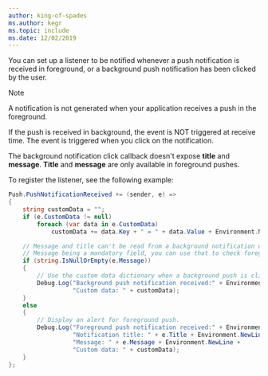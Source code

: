 ```yaml
---
author: king-of-spades
ms.author: kegr
ms.topic: include
ms.date: 12/02/2019
---
```


You can set up a listener to be notified whenever a push notification is received in foreground, or a background push notification has been clicked by the user.

> [!NOTE]
> A notification is not generated when your application receives a push in the foreground.
>
> If the push is received in background, the event is NOT triggered at receive time.
> The event is triggered when you click on the notification.
>
> The background notification click callback doesn't expose **title** and **message**.
> **Title** and **message** are only available in foreground pushes.

To register the listener, see the following example:

```csharp
Push.PushNotificationReceived += (sender, e) =>
{
    string customData = "";
    if (e.CustomData != null)
        foreach (var data in e.CustomData)
            customData += data.Key + " = " + data.Value + Environment.NewLine;

    // Message and title can't be read from a background notification object.
    // Message being a mandatory field, you can use that to check foreground vs background.
    if (string.IsNullOrEmpty(e.Message))
    {
        // Use the custom data dictionary when a background push is clicked.
        Debug.Log("Background push notification received:" + Environment.NewLine +
                  "Custom data: " + customData);
    }
    else
    {
        // Display an alert for foreground push.
        Debug.Log("Foreground push notification received:" + Environment.NewLine +
                  "Notification title: " + e.Title + Environment.NewLine +
                  "Message: " + e.Message + Environment.NewLine +
                  "Custom data: " + customData);
    }
};
```
